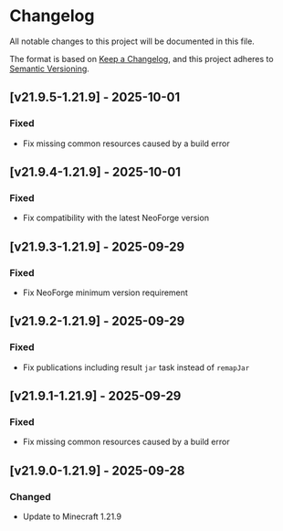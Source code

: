 # Changelog

All notable changes to this project will be documented in this file.

The format is based on [Keep a Changelog](https://keepachangelog.com/en/1.1.0/),
and this project adheres to [Semantic Versioning](https://semver.org/spec/v2.0.0.html).

## [v21.9.5-1.21.9] - 2025-10-01

### Fixed

- Fix missing common resources caused by a build error

## [v21.9.4-1.21.9] - 2025-10-01

### Fixed

- Fix compatibility with the latest NeoForge version

## [v21.9.3-1.21.9] - 2025-09-29

### Fixed

- Fix NeoForge minimum version requirement

## [v21.9.2-1.21.9] - 2025-09-29

### Fixed

- Fix publications including result `jar` task instead of `remapJar`

## [v21.9.1-1.21.9] - 2025-09-29

### Fixed

- Fix missing common resources caused by a build error

## [v21.9.0-1.21.9] - 2025-09-28

### Changed

- Update to Minecraft 1.21.9
